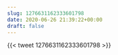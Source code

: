 ```yaml
---
slug: 1276631162333601798
date: 2020-06-26 21:39:22+00:00
draft: false
---
```


{{< tweet 1276631162333601798 >}}
